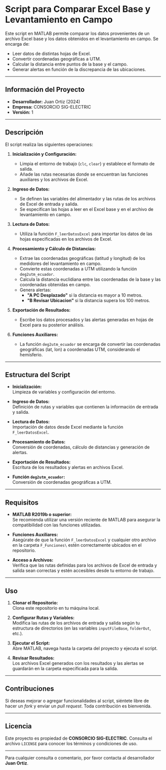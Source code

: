 # Script para Comparar Excel Base y Levantamiento en Campo

Este script en MATLAB permite comparar los datos provenientes de un archivo Excel base y los datos obtenidos en el levantamiento en campo. Se encarga de:
- Leer datos de distintas hojas de Excel.
- Convertir coordenadas geográficas a UTM.
- Calcular la distancia entre puntos de la base y el campo.
- Generar alertas en función de la discrepancia de las ubicaciones.

---

## Información del Proyecto

- **Desarrollador:** Juan Ortiz (2024)
- **Empresa:** CONSORCIO SIG-ELECTRIC
- **Versión:** 1

---

## Descripción

El script realiza las siguientes operaciones:

1. **Inicialización y Configuración:**  
   - Limpia el entorno de trabajo (`clc`, `clear`) y establece el formato de salida.
   - Añade las rutas necesarias donde se encuentran las funciones auxiliares y los archivos de Excel.

2. **Ingreso de Datos:**  
   - Se definen las variables del alimentador y las rutas de los archivos de Excel de entrada y salida.
   - Se especifican las hojas a leer en el Excel base y en el archivo de levantamiento en campo.

3. **Lectura de Datos:**  
   - Utiliza la función `F_leerDatosExcel` para importar los datos de las hojas especificadas en los archivos de Excel.

4. **Procesamiento y Cálculo de Distancias:**  
   - Extrae las coordenadas geográficas (latitud y longitud) de los medidores del levantamiento en campo.
   - Convierte estas coordenadas a UTM utilizando la función `deg2utm_ecuador`.
   - Calcula la distancia euclidiana entre las coordenadas de la base y las coordenadas obtenidas en campo.
   - Genera alertas:
     - **"A PC Desplazado"** si la distancia es mayor a 10 metros.
     - **"B Revisar Ubicacion"** si la distancia supera los 100 metros.

5. **Exportación de Resultados:**  
   - Escribe los datos procesados y las alertas generadas en hojas de Excel para su posterior análisis.

6. **Funciones Auxiliares:**  
   - La función `deg2utm_ecuador` se encarga de convertir las coordenadas geográficas (lat, lon) a coordenadas UTM, considerando el hemisferio.

---

## Estructura del Script

- **Inicialización:**  
  Limpieza de variables y configuración del entorno.

- **Ingreso de Datos:**  
  Definición de rutas y variables que contienen la información de entrada y salida.

- **Lectura de Datos:**  
  Importación de datos desde Excel mediante la función `F_leerDatosExcel`.

- **Procesamiento de Datos:**  
  Conversión de coordenadas, cálculo de distancias y generación de alertas.

- **Exportación de Resultados:**  
  Escritura de los resultados y alertas en archivos Excel.

- **Función `deg2utm_ecuador`:**  
  Conversión de coordenadas geográficas a UTM.

---

## Requisitos

- **MATLAB R2019b o superior:**  
  Se recomienda utilizar una versión reciente de MATLAB para asegurar la compatibilidad con las funciones utilizadas.

- **Funciones Auxiliares:**  
  Asegúrate de que la función `F_leerDatosExcel` y cualquier otro archivo en la carpeta `F_Funciones\` estén correctamente ubicados en el repositorio.

- **Acceso a Archivos:**  
  Verifica que las rutas definidas para los archivos de Excel de entrada y salida sean correctas y estén accesibles desde tu entorno de trabajo.

---

## Uso

1. **Clonar el Repositorio:**  
   Clona este repositorio en tu máquina local.

2. **Configurar Rutas y Variables:**  
   Modifica las rutas de los archivos de entrada y salida según tu estructura de directorios (en las variables `inputFileBase`, `folderOut`, etc.).

3. **Ejecutar el Script:**  
   Abre MATLAB, navega hasta la carpeta del proyecto y ejecuta el script.

4. **Revisar Resultados:**  
   Los archivos Excel generados con los resultados y las alertas se guardarán en la carpeta especificada para la salida.

---

## Contribuciones

Si deseas mejorar o agregar funcionalidades al script, siéntete libre de hacer un *fork* y enviar un *pull request*. Toda contribución es bienvenida.

---

## Licencia

Este proyecto es propiedad de **CONSORCIO SIG-ELECTRIC**. Consulta el archivo `LICENSE` para conocer los términos y condiciones de uso.

---

Para cualquier consulta o comentario, por favor contacta al desarrollador **Juan Ortiz**.

